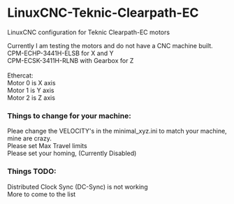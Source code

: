 # LinuxCNC-Teknic-Clearpath-EC
LinuxCNC configuration for Teknic Clearpath-EC motors

Currently I am testing the motors and do not have a CNC machine built.
<br>
CPM-ECHP-3441H-ELSB for X and Y<br>
CPM-ECSK-3411H-RLNB with Gearbox for Z<br>
<br>
Ethercat:<br>
Motor 0 is X axis<br>
Motor 1 is Y axis<br>
Motor 2 is Z axis<br>

<p>
  <h3>Things to change for your machine:</h3>
  Pleae change the VELOCITY's in the minimal_xyz.ini to match your machine, mine are crazy.<br>
  Please set Max Travel limits<br>
  Please set your homing, (Currently Disabled)<br>
</p>

<p>
  <h3>Things TODO:</h3>
  Distributed Clock Sync (DC-Sync) is not working<br>
  More to come to the list<br>
</p>
